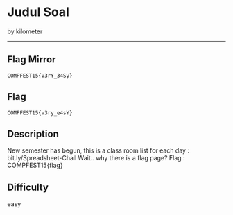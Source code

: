 # Judul Soal

by kilometer

---

## Flag Mirror

```
COMPFEST15{V3rY_34Sy}
``` 
## Flag

```
COMPFEST15{v3ry_e4sY}
```

## Description
New semester has begun, this is a class room list for each day :
bit.ly/Spreadsheet-Chall
Wait.. why there is a flag page?
Flag : COMPFEST15{flag}

## Difficulty
easy
